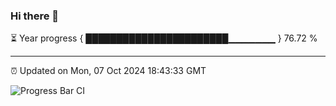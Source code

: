 ### Hi there 👋

⏳ Year progress { ███████████████████████▁▁▁▁▁▁▁ } 76.72 %

---

⏰ Updated on Mon, 07 Oct 2024 18:43:33 GMT

![Progress Bar CI](https://github.com/IshwaranRudhara/GIT-ACTION/workflows/Progress%20Bar%20CI/badge.svg)
